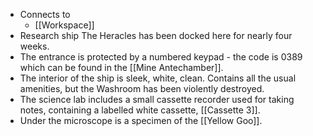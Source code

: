 - Connects to
	- [[Workspace]]
- Research ship The Heracles has been docked here for nearly four weeks. 
- The entrance is protected by a numbered keypad - the code is 0389 which can be found in the [[Mine Antechamber]].
- The interior of the ship is sleek, white, clean. Contains all the usual amenities, but the Washroom has been violently destroyed.
- The science lab includes a small cassette recorder used for taking notes, containing a labelled white cassette, [[Cassette 3]].
- Under the microscope is a specimen of the [[Yellow Goo]].

